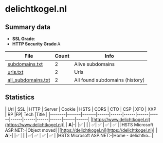 

# delichtkogel.nl
## Summary data


 - **SSL Grade**:
 - **HTTP Security Grade**:A


| File       | Count | Info |
|------------|-------|------|
|[subdomains.txt](/data/delichtkogel.nl/subdomains.txt)|2|Alive subdomains|
|[urls.txt](/data/delichtkogel.nl/urls.txt)|2|Urls|
|[all_subdomains.txt](/data/delichtkogel.nl/all_subdomains.txt)|2|All found subdomains (history)|


## Statistics


| Url | SSL | HTTP | Server | Cookie | HSTS | CORS | CTO | CSP | XFO | XXP | RP |FP| Tech |Title |
|--------|-------|-------|------|------|------|------|------|------|------|------|------|------|------|
|[https://www.delichtkogel.nl](https://www.delichtkogel.nl)| | **A**|-| |:white_check_mark: | | | :white_check_mark:| :white_check_mark: | :white_check_mark: | :white_check_mark: | |HSTS Microsoft ASP.NET:-|Object moved|
|[https://delichtkogel.nl](https://delichtkogel.nl)| | **A**|-| |:white_check_mark: | | | :white_check_mark:| :white_check_mark: | :white_check_mark: | :white_check_mark: | |HSTS Microsoft ASP.NET:-|Home - delichtko...|
